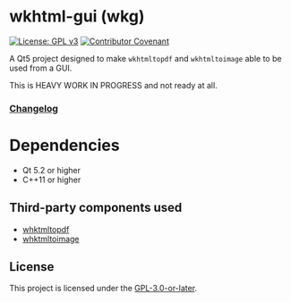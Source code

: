 # wkhtml-gui (wkg)
[![License: GPL v3](https://img.shields.io/badge/License-GPLv3-blue.svg)](https://www.gnu.org/licenses/gpl-3.0) [![Contributor Covenant](https://img.shields.io/badge/Contributor%20Covenant-v2.0%20adopted-ff69b4.svg)](code_of_conduct.md)

A Qt5 project designed to make `wkhtmltopdf` and `wkhtmltoimage` able to be used from a GUI.

This is HEAVY WORK IN PROGRESS and not ready at all.

### [Changelog](./CHANGELOG)

# Dependencies
 - Qt 5.2 or higher
 - C++11 or higher

## Third-party components used
 - [whktmltopdf](https://github.com/wkhtmltopdf/wkhtmltopdf)
 - [whktmltoimage](https://github.com/wkhtmltopdf/wkhtmltopdf)

## License
This project is licensed under the [GPL-3.0-or-later](https://www.gnu.org/licenses/gpl-3.0.html).
